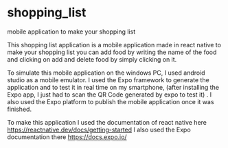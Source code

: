 # shopping_list
mobile application to make your shopping list

This shopping list application is a mobile application made in react native to make your shopping list you can add food by writing the name of the food and clicking on add and delete food by simply clicking on it.


To simulate this mobile application on the windows PC, I used android studio as a mobile emulator. 
I used the Expo framework to generate the application and to test it in real time on my smartphone, (after installing the Expo app, I just had to scan the QR Code generated by expo to test it) . I also used the Expo platform to publish the mobile application once it was finished.

To make this application I used the documentation of react native here https://reactnative.dev/docs/getting-started
I also used the Expo documentation there https://docs.expo.io/
